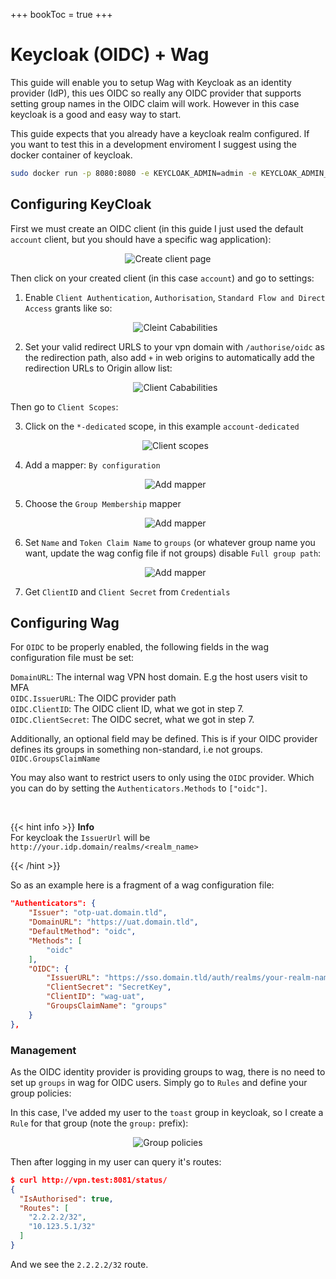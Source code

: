 +++
bookToc = true
+++

# Keycloak (OIDC) + Wag

This guide will enable you to setup Wag with Keycloak as an identity provider (IdP), this ues OIDC so really any OIDC provider that supports setting group names in the OIDC claim will work. 
However in this case keycloak is a good and easy way to start. 
  
  
This guide expects that you already have a keycloak realm configured. 
If you want to test this in a development enviroment I suggest using the docker container of keycloak.

```sh
sudo docker run -p 8080:8080 -e KEYCLOAK_ADMIN=admin -e KEYCLOAK_ADMIN_PASSWORD=admin quay.io/keycloak/keycloak:20.0.2 start-dev
```

## Configuring KeyCloak


First we must create an OIDC client (in this guide I just used the default `account` client, but you should have a specific wag application):


<div style="text-align:center">   
<img src="/img/keycloak/create_client.png" alt="Create client page" class="shadow">
</div>

Then click on your created client (in this case `account`) and go to settings:

1. Enable `Client Authentication`, `Authorisation`, `Standard Flow and Direct Access` grants like so:
    <div style="text-align:center">   
    <img src="/img/keycloak/settings_capability_config.png" alt="Cleint Cababilities" class="shadow">
    </div>

2. Set your valid redirect URLS to your vpn domain with `/authorise/oidc` as the redirection path, also add `+` in web origins to automatically add the redirection URLs to Origin allow list:
    <div style="text-align:center">   
    <img src="/img/keycloak/settings_redirects.png" alt="Client Cababilities" class="shadow">
    </div>

Then go to `Client Scopes`:

3. Click on the `*-dedicated` scope, in this example `account-dedicated`
    <div style="text-align:center">   
    <img src="/img/keycloak/client_scopes.png" alt="Client scopes" class="shadow">
    </div>

4. Add a mapper: `By configuration`
    <div style="text-align:center">   
    <img src="/img/keycloak/client_scopes_mapper.png" alt="Add mapper" class="shadow">
    </div>

5. Choose the `Group Membership` mapper
    <div style="text-align:center">   
    <img src="/img/keycloak/client_scopes_group_mapper.png" alt="Add mapper" class="shadow">
    </div>

6. Set `Name` and `Token Claim Name` to `groups` (or whatever group name you want, update the wag config file if not groups) disable `Full group path`:
    <div style="text-align:center">   
    <img src="/img/keycloak/set_token_claims.png" alt="Add mapper" class="shadow">
    </div>

7. Get `ClientID` and `Client Secret` from `Credentials`

## Configuring Wag

For `OIDC` to be properly enabled, the following fields in the wag configuration file must be set:  

`DomainURL`: The internal wag VPN host domain. E.g the host users visit to MFA  
`OIDC.IssuerURL`: The OIDC provider path  
`OIDC.ClientID`: The OIDC client ID, what we got in step 7.  
`OIDC.ClientSecret`: The OIDC secret, what we got in step 7.  

Additionally, an optional field may be defined. This is if your OIDC provider defines its groups in something non-standard, i.e not groups. 
`OIDC.GroupsClaimName`
  
  
You may also want to restrict users to only using the `OIDC` provider. Which you can do by setting the `Authenticators.Methods` to `["oidc"]`.

<br>

{{< hint info >}}
**Info**  
For keycloak the `IssuerUrl` will be `http://your.idp.domain/realms/<realm_name>`

{{< /hint >}}


So as an example here is a fragment of a wag configuration file:
```json
"Authenticators": {                                                          
    "Issuer": "otp-uat.domain.tld",                                      
    "DomainURL": "https://uat.domain.tld",                               
    "DefaultMethod": "oidc",                                             
    "Methods": [                                                                                                                     
        "oidc"                                                               
    ],                                                                   
    "OIDC": {                                                            
        "IssuerURL": "https://sso.domain.tld/auth/realms/your-realm-name",    
        "ClientSecret": "SecretKey",              
        "ClientID": "wag-uat",                                       
        "GroupsClaimName": "groups"                                      
    }                                                                
}, 
```

### Management

As the OIDC identity provider is providing groups to wag, there is no need to set up `groups` in wag for OIDC users. Simply go to `Rules` and define your group policies:

In this case, I've added my user to the `toast` group in keycloak, so I create a `Rule` for that group (note the `group:` prefix):

<div style="text-align:center">   
<img src="/img/keycloak/group_toast_oidc.png" alt="Group policies" class="shadow">
</div>


Then after logging in my user can query it's routes:
```json
$ curl http://vpn.test:8081/status/
{
  "IsAuthorised": true,
  "Routes": [
    "2.2.2.2/32",
    "10.123.5.1/32"
  ]
}
```

And we see the `2.2.2.2/32` route.